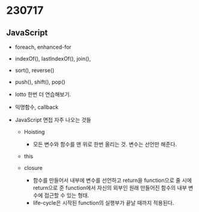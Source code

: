 ﻿
# 230717

## JavaScript

- foreach, enhanced-for

- indexOf(), lastIndexOf(), join(),
  
- sort(), reverse()
  
- push(), shift(), pop()

- lotto 한번 더 연습해보기.

- 익명함수, callback


- JavaScript 면접 자주 나오는 것들

  - Hoisting
    - 모든 변수와 함수를 맨 위로 한번 올리는 것. 변수는 선언만 해준다.

  - this

  - closure
    - 함수를 만들어서 내부에 변수를 선언하고 return을 function으로 줄 시에 return으로 준 function에서 자신의 외부인 원래 만들어진 함수의 내부 변수에 접근할 수 있는 형태.
    - life-cycle은 시작된 function의 실행부가 끝날 때까지 적용된다.

  